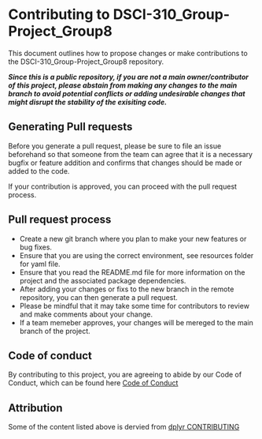 # Contributing to DSCI-310_Group-Project_Group8

This document outlines how to propose changes or make contributions to the DSCI-310_Group-Project_Group8 repository. 

***Since this is a public repository, if you are not a main owner/contributor of this project, please abstain from making any changes to the main branch to avoid potential conflicts or adding undesirable changes that might disrupt the stability of the exisiting code.***

## Generating Pull requests

Before you generate a pull request, please be sure to file an issue beforehand so that someone from the team can agree that it is a necessary bugfix or feature addition and confirms that changes should be made or added to the code. 

If your contribution is approved, you can proceed with the pull request process.

## Pull request process

- Create a new git branch where you plan to make your new features or bug fixes.
- Ensure that you are using the correct environment, see resources folder for yaml file.
- Ensure that you read the README.md file for more information on the project and the associated package dependencies.
- After adding your changes or fixs to the new branch in the remote repository, you can then generate a pull request.
- Please be mindful that it may take some time for contributors to review and make comments about your change.
- If a team memeber approves, your changes will be mereged to the main branch of the project.

## Code of conduct

By contributing to this project, you are agreeing to abide by our Code of Conduct, which can be found here [Code of Conduct](https://github.com/DSCI-310-2024/DSCI-310_Group-Project_Group8/blob/main/CODE_OF_CONDUCT.md)

## Attribution 

Some of the content listed above is dervied from [dplyr CONTRIBUTING](https://github.com/tidyverse/dplyr/blob/master/.github/CONTRIBUTING.md)